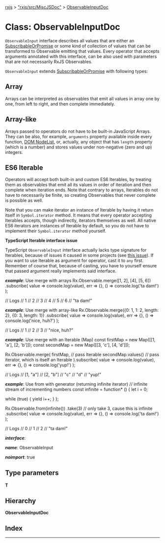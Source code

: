 [rxjs](../README.md) > ["rxjs/src/MiscJSDoc"](../modules/_rxjs_src_miscjsdoc_.md) > [ObservableInputDoc](../classes/_rxjs_src_miscjsdoc_.observableinputdoc.md)

# Class: ObservableInputDoc

`ObservableInput` interface describes all values that are either an [SubscribableOrPromise](../modules/_rxjs_src_internal_types_.md#subscribableorpromise) or some kind of collection of values that can be transformed to Observable emitting that values. Every operator that accepts arguments annotated with this interface, can be also used with parameters that are not necessarily RxJS Observables.

`ObservableInput` extends [SubscribableOrPromise](../modules/_rxjs_src_internal_types_.md#subscribableorpromise) with following types:

Array
-----

Arrays can be interpreted as observables that emit all values in array one by one, from left to right, and then complete immediately.

Array-like
----------

Arrays passed to operators do not have to be built-in JavaScript Arrays. They can be also, for example, `arguments` property available inside every function, [DOM NodeList](https://developer.mozilla.org/pl/docs/Web/API/NodeList), or, actually, any object that has `length` property (which is a number) and stores values under non-negative (zero and up) integers.

ES6 Iterable
------------

Operators will accept both built-in and custom ES6 Iterables, by treating them as observables that emit all its values in order of iteration and then complete when iteration ends. Note that contrary to arrays, Iterables do not have to necessarily be finite, so creating Observables that never complete is possible as well.

Note that you can make iterator an instance of Iterable by having it return itself in `Symbol.iterator` method. It means that every operator accepting Iterables accepts, though indirectly, iterators themselves as well. All native ES6 iterators are instances of Iterable by default, so you do not have to implement their `Symbol.iterator` method yourself.

**TypeScript Iterable interface issue**

TypeScript `ObservableInput` interface actually lacks type signature for Iterables, because of issues it caused in some projects (see [this issue](https://github.com/ReactiveX/rxjs/issues/2306)). If you want to use Iterable as argument for operator, cast it to `any` first. Remember of course that, because of casting, you have to yourself ensure that passed argument really implements said interface.

*__example__*: Use merge with arrays Rx.Observable.merge(\[1, 2\], \[4\], \[5, 6\]) .subscribe( value => console.log(value), err => {}, () => console.log('ta dam!') );

// Logs // 1 // 2 // 3 // 4 // 5 // 6 // "ta dam!"

*__example__*: Use merge with array-like Rx.Observable.merge({0: 1, 1: 2, length: 2}, {0: 3, length: 1}) .subscribe( value => console.log(value), err => {}, () => console.log('nice, huh?') );

// Logs // 1 // 2 // 3 // "nice, huh?"

*__example__*: Use merge with an Iterable (Map) const firstMap = new Map(\[\[1, 'a'\], \[2, 'b'\]\]); const secondMap = new Map(\[\[3, 'c'\], \[4, 'd'\]\]);

Rx.Observable.merge( firstMap, // pass Iterable secondMap.values() // pass iterator, which is itself an Iterable ).subscribe( value => console.log(value), err => {}, () => console.log('yup!') );

// Logs // \[1, "a"\] // \[2, "b"\] // "c" // "d" // "yup!"

*__example__*: Use from with generator (returning infinite iterator) // infinite stream of incrementing numbers const infinite = function\* () { let i = 0;

while (true) { yield i++; } };

Rx.Observable.from(infinite()) .take(3) // only take 3, cause this is infinite .subscribe( value => console.log(value), err => {}, () => console.log('ta dam!') );

// Logs // 0 // 1 // 2 // "ta dam!"

*__interface__*: 

*__name__*: ObservableInput

*__noimport__*: true

## Type parameters
#### T 
## Hierarchy

**ObservableInputDoc**

## Index

---

